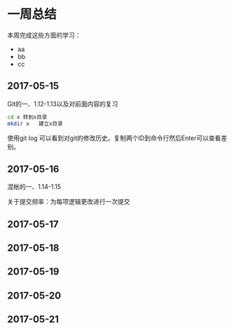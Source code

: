 # 一周总结
本周完成这些方面的学习：
* aa
* bb
* cc
## 2017-05-15
Git的一、1.12-1.13以及对前面内容的复习
```bash
cd x 转到x目录
mkdir x   建立x目录
```
使用git log 可以看到对git的修改历史。复制两个ID到命令行然后Enter可以查看差别。
## 2017-05-16
混帐的一、1.14-1.15

关于提交频率：为每项逻辑更改进行一次提交

## 2017-05-17
## 2017-05-18
## 2017-05-19
## 2017-05-20
## 2017-05-21
